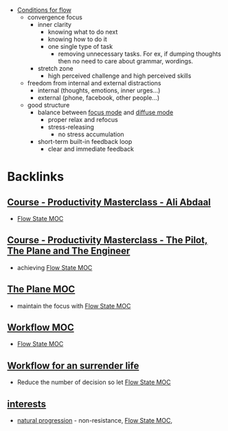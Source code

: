 - [Conditions for flow](<Conditions for flow.md>)
    - convergence focus
        - inner clarity
            - knowing what to do next
            - knowing how to do it
            - one single type of task 
                - removing unnecessary tasks. For ex, if dumping thoughts then no need to care about grammar, wordings. 
        - stretch zone
            - high perceived challenge and high perceived skills
    - freedom from internal and external distractions
        - internal (thoughts, emotions, inner urges...)
        - external (phone, facebook, other people...)
    - good structure
        - balance between [focus mode](<focus mode.md>) and [diffuse mode](<diffuse mode.md>)
            - proper relax and refocus
            - stress-releasing
                - no stress accumulation
        - short-term built-in feedback loop
            - clear and immediate feedback

# Backlinks
## [Course - Productivity Masterclass - Ali Abdaal](<Course - Productivity Masterclass - Ali Abdaal.md>)
- [Flow State MOC](<Flow State MOC.md>)

## [Course - Productivity Masterclass - The Pilot, The Plane and The Engineer](<Course - Productivity Masterclass - The Pilot, The Plane and The Engineer.md>)
- achieving [Flow State MOC](<Flow State MOC.md>)

## [The Plane MOC](<The Plane MOC.md>)
- maintain the focus with [Flow State MOC](<Flow State MOC.md>)

## [Workflow MOC](<Workflow MOC.md>)
- [Flow State MOC](<Flow State MOC.md>)

## [Workflow for an surrender life](<Workflow for an surrender life.md>)
- Reduce the number of decision so let [Flow State MOC](<Flow State MOC.md>)

## [interests](<interests.md>)
- [natural progression](<natural progression.md>)  - non-resistance, [Flow State MOC](<Flow State MOC.md>),

